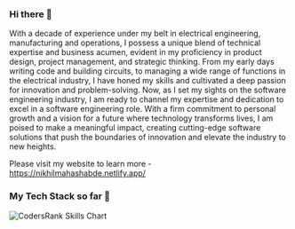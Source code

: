 ### Hi there 👋

With a decade of experience under my belt in electrical engineering, manufacturing and operations, I possess a unique blend of technical expertise and business acumen, evident in my proficiency in product design, project management, and strategic thinking. From my early days writing code and building circuits, to managing a wide range of functions in the electrical industry, I have honed my skills and cultivated a deep passion for innovation and problem-solving. Now, as I set my sights on the software engineering industry, I am ready to channel my expertise and dedication to excel in a software engineering role. With a firm commitment to personal growth and a vision for a future where technology transforms lives, I am poised to make a meaningful impact, creating cutting-edge software solutions that push the boundaries of innovation and elevate the industry to new heights.


Please visit my website to learn more - https://nikhilmahashabde.netlify.app/

### My Tech Stack so far 👋
![CodersRank Skills Chart](https://cr-skills-chart-widget.azurewebsites.net/api/api?username=nikhilmahashabde&skills=JavaScript,Python,TypeScript,C%23,C,HTML,Java,SCSS,CSS,C%2B%2B)



<!--
**NikhilMahashabde/NikhilMahashabde** is a ✨ _special_ ✨ repository because its `README.md` (this file) appears on your GitHub profile.


